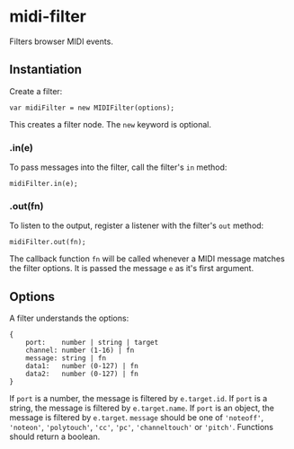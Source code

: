 # midi-filter

Filters browser MIDI events.


## Instantiation

Create a filter:

    var midiFilter = new MIDIFilter(options);

This creates a filter node.
The <code>new</code> keyword is optional.


### .in(e)

To pass messages into the filter, call the filter's <code>in</code> method:

    midiFilter.in(e);


### .out(fn)

To listen to the output, register a listener with the filter's <code>out</code> method:

    midiFilter.out(fn);

The callback function <code>fn</code> will be called whenever a MIDI message matches
the filter options. It is passed the message <code>e</code> as it's first argument.


## Options

A filter understands the options:

    {
        port:    number | string | target
        channel: number (1-16) | fn
        message: string | fn
        data1:   number (0-127) | fn
        data2:   number (0-127) | fn
    }

If <code>port</code> is a number, the message is filtered by <code>e.target.id</code>.
If <code>port</code> is a string, the message is filtered by <code>e.target.name</code>.
If <code>port</code> is an object, the message is filtered by <code>e.target</code>.
<code>message</code> should be one of <code>'noteoff'</code>, <code>'noteon'</code>,
<code>'polytouch'</code>, <code>'cc'</code>, <code>'pc'</code>, <code>'channeltouch'</code> or
<code>'pitch'</code>.
Functions should return a boolean.